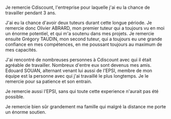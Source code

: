 Je remercie Cdiscount, l'entreprise pour laquelle j'ai eu la chance de travailler pendant 3 ans. 

J'ai eu la chance d'avoir deux tuteurs durant cette longue période. Je remercie donc Olivier ABRARD, mon premier tuteur qui a toujours vu en moi un énorme potentiel, et qui m'a soutenu dans mes projets. Je remercie ensuite Grégory TAUDIN, mon second tuteur, qui a toujours eu une grande confiance en mes compétences, en me poussant toujours au maximum de mes capacités. 

J'ai rencontré de nombreuses personnes à Cdiscount avec qui il était agréable de travailler. Nombreux d'entre eux sont devenus mes amis. Edouard SOUAN, alternant venant lui aussi de l'EPSI, membre de mon équipe est la personne avec qui j'ai travaillé le plus longtemps. Je le remercie pour sa patience et son entrain. 

Je remercie aussi l'EPSI, sans qui toute cette experience n'aurait pas été possible.

Je remercie bien sûr grandement ma famille qui malgré la distance me porte un énorme soutien.
